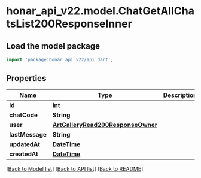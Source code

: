 # honar_api_v22.model.ChatGetAllChatsList200ResponseInner

## Load the model package
```dart
import 'package:honar_api_v22/api.dart';
```

## Properties
Name | Type | Description | Notes
------------ | ------------- | ------------- | -------------
**id** | **int** |  | [optional] 
**chatCode** | **String** |  | [optional] 
**user** | [**ArtGalleryRead200ResponseOwner**](ArtGalleryRead200ResponseOwner.md) |  | [optional] 
**lastMessage** | **String** |  | [optional] 
**updatedAt** | [**DateTime**](DateTime.md) |  | [optional] 
**createdAt** | [**DateTime**](DateTime.md) |  | [optional] 

[[Back to Model list]](../README.md#documentation-for-models) [[Back to API list]](../README.md#documentation-for-api-endpoints) [[Back to README]](../README.md)


